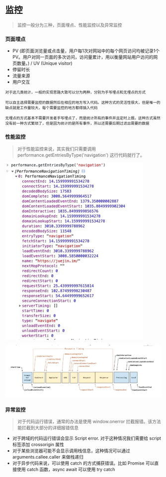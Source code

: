 # 监控

> 监控一般分为三种，页面埋点、性能监控以及异常监控

### 页面埋点

+ PV (即页面浏览量或点击量，用户每1次对网站中的每个网页访问均被记录1个PV。用户对同一页面的多次访问，访问量累计，用以衡量网站用户访问的网页数量。) / UV (Unique visitor)
+ 停留时长
+ 流量来源
+ 用户交互

```text
对于这几类统计，一般的实现思路大致可以分为两种，分别为手写埋点和无埋点的方式

可以自主选择需要监控的数据然后在相应的地方写入代码。这种方式的灵活性很大，但是唯一的缺点就是工作量较大，每个需要监控的地方都得插入代码

无埋点的方式基本不需要开发者手写埋点了，而是统计所有的事件并且定时上报。这种方式虽然没有前一种方式繁琐了，但是因为统计的是所有事件，所以还需要后期过滤出需要的数据
```

### 性能监控

> 对于性能监控来说，其实我们只需要调用 performance.getEntriesByType('navigation') 这行代码就行了。

![avatar](../img/page_monitor/performance.webp)

![avatar](../img/page_monitor/performance_list.webp)

### 异常监控

> 对于代码运行错误，通常的办法是使用 window.onerror 拦截报错。该方法能拦截到大部分的详细报错信息

+ 对于跨域的代码运行错误会显示 Script error. 对于这种情况我们需要给 script 标签添加 crossorigin 属性
+ 对于某些浏览器可能不会显示调用栈信息，这种情况可以通过 arguments.callee.caller 来做栈递归
+ 对于异步代码来说，可以使用 catch 的方式捕获错误。比如 Promise 可以直接使用 catch 函数，async await 可以使用 try catch
